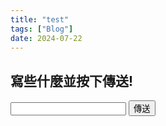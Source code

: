 ```yaml
---
title: "test"
tags: ["Blog"]
date: 2024-07-22
---
```

<!doctype html>
<html>
<head>
  <meta charset="UTF-8">
  <meta name="viewport" content="width=device-width, initial-scale=1.0">
  <link href="https://cdn.jsdelivr.net/npm/bootstrap@5.1.1/dist/css/bootstrap.min.css" rel="stylesheet" integrity="sha384-F3w7mX95PdgyTmZZMECAngseQB83DfGTowi0iMjiWaeVhAn4FJkqJByhZMI3AhiU" crossorigin="anonymous">
  <style>
  </style>
</head>
<body>
        <form action="https://89ae6804-2417-459e-9fcc-1bc3ecd3b5aa-00-q6ictltt5tj6.kirk.replit.dev/projects/" method="get" class="form">
            <div class="d-grid gap-2 col-6 mx-auto mt-5">
                <h2>寫些什麼並按下傳送!</h2>
                <input type="text" class="form-control" id="text" name="content">
                <button type="submit" class="btn btn-primary" id="send">傳送</button>
            </div>
        </form>
</body>
</html>
